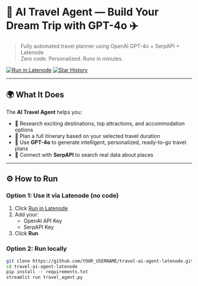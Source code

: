 # 🧳 AI Travel Agent — Build Your Dream Trip with GPT-4o ✈️

> Fully automated travel planner using OpenAI GPT-4o + SerpAPI + Latenode  
> Zero code. Personalized. Runs in minutes.

[![Run in Latenode](https://img.shields.io/badge/Run-in%20Latenode-blue)](https://latenode.com/editor?import=travel-ai-agent)
[![Star History](https://raw.githubusercontent.com/YOUR_USERNAME/travel-ai-agent-latenode/main/star-history.svg)](#)

---

## 🌍 What It Does

The **AI Travel Agent** helps you:
- 🔎 Research exciting destinations, top attractions, and accommodation options
- 📅 Plan a full itinerary based on your selected travel duration
- 🧠 Use **GPT-4o** to generate intelligent, personalized, ready-to-go travel plans
- 🧩 Connect with **SerpAPI** to search real data about places

---

## ⚙️ How to Run

### Option 1: Use it via Latenode (no code)
1. Click [Run in Latenode](https://latenode.com/editor?import=travel-ai-agent)
2. Add your:
   - OpenAI API Key
   - SerpAPI Key
3. Click **Run**

### Option 2: Run locally
```bash
git clone https://github.com/YOUR_USERNAME/travel-ai-agent-latenode.git
cd travel-ai-agent-latenode
pip install -r requirements.txt
streamlit run travel_agent.py
